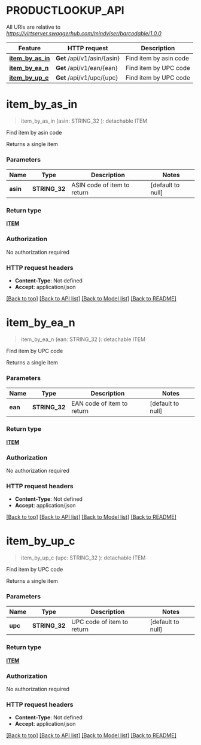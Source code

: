 # PRODUCTLOOKUP_API

All URIs are relative to *https://virtserver.swaggerhub.com/mindviser/barcodable/1.0.0*

Feature | HTTP request | Description
------------- | ------------- | -------------
[**item_by_as_in**](PRODUCTLOOKUP_API.md#item_by_as_in) | **Get** /api/v1/asin/{asin} | Find item by asin code
[**item_by_ea_n**](PRODUCTLOOKUP_API.md#item_by_ea_n) | **Get** /api/v1/ean/{ean} | Find item by UPC code
[**item_by_up_c**](PRODUCTLOOKUP_API.md#item_by_up_c) | **Get** /api/v1/upc/{upc} | Find item by UPC code


# **item_by_as_in**
> item_by_as_in (asin: STRING_32 ): detachable ITEM
	

Find item by asin code

Returns a single item


### Parameters

Name | Type | Description  | Notes
------------- | ------------- | ------------- | -------------
 **asin** | **STRING_32**| ASIN code of item to return | [default to null]

### Return type

[**ITEM**](item.md)

### Authorization

No authorization required

### HTTP request headers

 - **Content-Type**: Not defined
 - **Accept**: application/json

[[Back to top]](#) [[Back to API list]](../README.md#documentation-for-api-endpoints) [[Back to Model list]](../README.md#documentation-for-models) [[Back to README]](../README.md)

# **item_by_ea_n**
> item_by_ea_n (ean: STRING_32 ): detachable ITEM
	

Find item by UPC code

Returns a single item


### Parameters

Name | Type | Description  | Notes
------------- | ------------- | ------------- | -------------
 **ean** | **STRING_32**| EAN code of item to return | [default to null]

### Return type

[**ITEM**](item.md)

### Authorization

No authorization required

### HTTP request headers

 - **Content-Type**: Not defined
 - **Accept**: application/json

[[Back to top]](#) [[Back to API list]](../README.md#documentation-for-api-endpoints) [[Back to Model list]](../README.md#documentation-for-models) [[Back to README]](../README.md)

# **item_by_up_c**
> item_by_up_c (upc: STRING_32 ): detachable ITEM
	

Find item by UPC code

Returns a single item


### Parameters

Name | Type | Description  | Notes
------------- | ------------- | ------------- | -------------
 **upc** | **STRING_32**| UPC code of item to return | [default to null]

### Return type

[**ITEM**](item.md)

### Authorization

No authorization required

### HTTP request headers

 - **Content-Type**: Not defined
 - **Accept**: application/json

[[Back to top]](#) [[Back to API list]](../README.md#documentation-for-api-endpoints) [[Back to Model list]](../README.md#documentation-for-models) [[Back to README]](../README.md)

